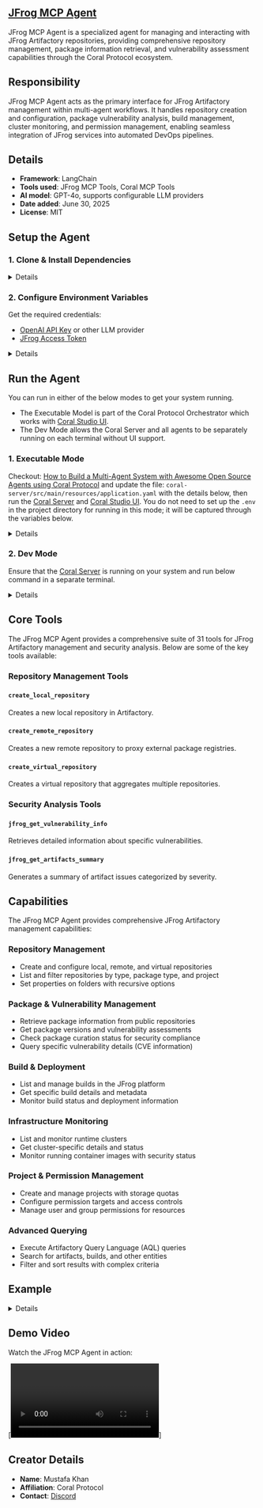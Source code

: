 ## [JFrog MCP Agent](https://github.com/Coral-Protocol/Coralized-JFrog-MCP)
 
JFrog MCP Agent is a specialized agent for managing and interacting with JFrog Artifactory repositories, providing comprehensive repository management, package information retrieval, and vulnerability assessment capabilities through the Coral Protocol ecosystem.

## Responsibility
JFrog MCP Agent acts as the primary interface for JFrog Artifactory management within multi-agent workflows. It handles repository creation and configuration, package vulnerability analysis, build management, cluster monitoring, and permission management, enabling seamless integration of JFrog services into automated DevOps pipelines.

## Details
- **Framework**: LangChain
- **Tools used**: JFrog MCP Tools, Coral MCP Tools
- **AI model**: GPT-4o, supports configurable LLM providers
- **Date added**: June 30, 2025
- **License**: MIT

## Setup the Agent

### 1. Clone & Install Dependencies

<details>  

```bash
# In a new terminal clone the repository:
git clone https://github.com/Coral-Protocol/Coral-JFrogMCP-Agent.git

# Navigate to the project directory:
cd Coral-JFrogMCP-Agent

# Install `uv`:
pip install uv

# Install dependencies from `pyproject.toml` using `uv`:
uv sync
```

</details>

### 2. Configure Environment Variables

Get the required credentials:
- [OpenAI API Key](https://platform.openai.com/api-keys) or other LLM provider
- [JFrog Access Token](https://jfrog.com/help/r/jfrog-platform-administration-documentation/access-tokens)

<details>

```bash
# Create .env file in project root
cp -r .env_sample .env
```

Required environment variables:

LLM Provider Settings:
- `MODEL_API_KEY`: Your LLM provider API key (e.g., from OpenAI, Groq, etc.)
- `MODEL_NAME`: LLM model name (default: "gpt-4.1-mini")
- `MODEL_PROVIDER`: LLM provider (default: "openai", can be "groq" or others)

JFrog Settings:
- `JFROG_ACCESS_TOKEN`: JFrog platform access token (generated from JFrog platform)
- `JFROG_TOKEN`: JFrog token (generated using steps below)
- `JFROG_EMAIL`: Your email used for JFrog account registration
- `JFROG_URL`: Your JFrog instance URL (e.g., https://mycompany.jfrog.io)

For generating `JFROG_TOKEN`:

step1:

![Step 1](img/token1.png)

step2:

![Step 2](img/token2.png)

For generating `JFROG_ACCESS_TOKEN`:

step1:

![Step 1](img/access_token1.png)

step2:

![Step 2](img/access_token2.png)

step3:

![Step 3](img/access_token3.png)

Optional environment variables:
- `MODEL_TEMPERATURE`: Model temperature (default: "0.3")
- `MODEL_MAX_TOKENS`: Max tokens (default: "8000")

</details>

## Run the Agent

You can run in either of the below modes to get your system running.  

- The Executable Model is part of the Coral Protocol Orchestrator which works with [Coral Studio UI](https://github.com/Coral-Protocol/coral-studio).  
- The Dev Mode allows the Coral Server and all agents to be separately running on each terminal without UI support.  

### 1. Executable Mode

Checkout: [How to Build a Multi-Agent System with Awesome Open Source Agents using Coral Protocol](https://github.com/Coral-Protocol/existing-agent-sessions-tutorial-private-temp) and update the file: `coral-server/src/main/resources/application.yaml` with the details below, then run the [Coral Server](https://github.com/Coral-Protocol/coral-server) and [Coral Studio UI](https://github.com/Coral-Protocol/coral-studio). You do not need to set up the `.env` in the project directory for running in this mode; it will be captured through the variables below.

<details>

For Linux or MAC:

```bash

registry:
    # ... your other agents
  jfrog-mcp:
    options:
      - name: "MODEL_API_KEY"
        type: "string"
        description: "API key for the model provider"
      - name: "MODEL_NAME"
        type: "string"
        description: "What model to use (e.g 'gpt-4o')"
        default: "gpt-4.1-mini"
      - name: "MODEL_PROVIDER"
        type: "string"
        description: "What model provider to use (e.g 'openai', 'groq', etc)"
        default: "openai"
      - name: "MODEL_MAX_TOKENS"
        type: "string"
        description: "Max tokens to use"
        default: "8000"
      - name: "MODEL_TEMPERATURE"
        type: "string"
        description: "What model temperature to use"
        default: "0.3"
      - name: "JFROG_ACCESS_TOKEN"
        type: "string"
        description: "JFrog platform access token"
      - name: "JFROG_TOKEN"
        type: "string"
        description: "JFrog token generated from platform settings"
      - name: "JFROG_EMAIL"
        type: "string"
        description: "Email used for JFrog account registration"
      - name: "JFROG_URL"
        type: "string"
        description: "JFrog instance URL (e.g., https://mycompany.jfrog.io)"

    runtime:
      type: "executable"
      command: ["bash", "-c", "<replace with path to this agent>/run_agent.sh jfrog-mcp_coral_agent.py"]
      environment:
        - option: "MODEL_API_KEY"
        - option: "MODEL_NAME"
        - option: "MODEL_PROVIDER"
        - option: "MODEL_MAX_TOKENS"
        - option: "MODEL_TEMPERATURE"
        - option: "JFROG_ACCESS_TOKEN"
        - option: "JFROG_TOKEN"
        - option: "JFROG_EMAIL"
        - option: "JFROG_URL"

```

For Windows, create a powershell command (run_agent.ps1) and run:

```bash
command: ["powershell","-ExecutionPolicy", "Bypass", "-File", "${PROJECT_DIR}/run_agent.ps1","jfrog-mcp_coral_agent.py"]
```

</details>

### 2. Dev Mode

Ensure that the [Coral Server](https://github.com/Coral-Protocol/coral-server) is running on your system and run below command in a separate terminal.

<details>

```bash
# Run the agent using `uv`:
uv run main.py
```
</details>

## Core Tools

The JFrog MCP Agent provides a comprehensive suite of 31 tools for JFrog Artifactory management and security analysis. Below are some of the key tools available:

### Repository Management Tools

#### `create_local_repository`
Creates a new local repository in Artifactory.

#### `create_remote_repository`
Creates a new remote repository to proxy external package registries.


#### `create_virtual_repository`
Creates a virtual repository that aggregates multiple repositories.


### Security Analysis Tools

#### `jfrog_get_vulnerability_info`
Retrieves detailed information about specific vulnerabilities.


#### `jfrog_get_artifacts_summary`
Generates a summary of artifact issues categorized by severity.

## Capabilities

The JFrog MCP Agent provides comprehensive JFrog Artifactory management capabilities:

### Repository Management
- Create and configure local, remote, and virtual repositories
- List and filter repositories by type, package type, and project
- Set properties on folders with recursive options

### Package & Vulnerability Management
- Retrieve package information from public repositories
- Get package versions and vulnerability assessments
- Check package curation status for security compliance
- Query specific vulnerability details (CVE information)

### Build & Deployment
- List and manage builds in the JFrog platform
- Get specific build details and metadata
- Monitor build status and deployment information

### Infrastructure Monitoring
- List and monitor runtime clusters
- Get cluster-specific details and status
- Monitor running container images with security status

### Project & Permission Management
- Create and manage projects with storage quotas
- Configure permission targets and access controls
- Manage user and group permissions for resources

### Advanced Querying
- Execute Artifactory Query Language (AQL) queries
- Search for artifacts, builds, and other entities
- Filter and sort results with complex criteria

## Example

<details>

```bash
# Input from orchestrating agent:
"Create a new generic local repository called 'test'and set it up for the development environment"

# JFrog Agent Response:
Successfully created test local repository 'test'
Repository Details:
   - Type: Local
   - Package Type: Generic
   - Environment: development
   - Status: Active
   
Repository is ready for artifact storage and retrieval.

```

Example of building and vulnerability scanning workflow:

```bash
# Input from orchestrating agent:
"Ask Jfrog agent to find project code in the path: '/path/to/your/project', make a build for this project and upload it to test repository in Jfrog. Then test the vulnerabilities for it"

# JFrog Agent Response:
The repository named 'test' contains the following
artifacts: - It will list your artifacts and provide you with the vulnerabities. 
```
step1:

![Step 1](img/output1.png)

step2:

![Step 2](img/output2.png)

step3:

![Step 3](img/output3.png)
</details>

## Demo Video

Watch the JFrog MCP Agent in action:

[![Demo Video](https://github.com/Coral-Protocol/Coral-JFrogMCP-Agent/blob/main/demo/jfrog-demo.mp4)]

## Creator Details
- **Name**: Mustafa Khan
- **Affiliation**: Coral Protocol
- **Contact**: [Discord](https://discord.com/invite/Xjm892dtt3)
